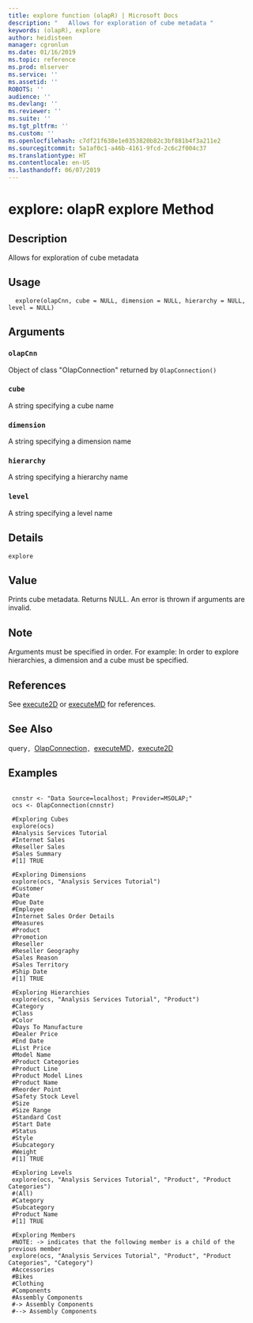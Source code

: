 ```yaml
---
title: explore function (olapR) | Microsoft Docs
description: "   Allows for exploration of cube metadata "
keywords: (olapR), explore
author: heidisteen
manager: cgronlun
ms.date: 01/16/2019
ms.topic: reference
ms.prod: mlserver
ms.service: ''
ms.assetid: ''
ROBOTS: ''
audience: ''
ms.devlang: ''
ms.reviewer: ''
ms.suite: ''
ms.tgt_pltfrm: ''
ms.custom: ''
ms.openlocfilehash: c7df21f638e1e0353820b82c3bf881b4f3a211e2
ms.sourcegitcommit: 5a1af0c1-a46b-4161-9fcd-2c6c2f004c37
ms.translationtype: HT
ms.contentlocale: en-US
ms.lasthandoff: 06/07/2019
---
```

 # <a name="explore-olapr-explore-method"></a>explore: olapR explore Method 

 ## <a name="description"></a>Description

Allows for exploration of cube metadata



 ## <a name="usage"></a>Usage

```   
  explore(olapCnn, cube = NULL, dimension = NULL, hierarchy = NULL, level = NULL)

```


 ## <a name="arguments"></a>Arguments



 ### `olapCnn`
 Object of class "OlapConnection" returned by `OlapConnection()` 


 ### `cube`
 A string specifying a cube name 


 ### `dimension`
 A string specifying a dimension name 


 ### `hierarchy`
 A string specifying a hierarchy name 


 ### `level`
 A string specifying a level name 




 ## <a name="details"></a>Details

`explore` 



 ## <a name="value"></a>Value

Prints cube metadata. Returns NULL.
An error is thrown if arguments are invalid.


 ## <a name="note"></a>Note

Arguments must be specified in order. For example: In order to explore hierarchies, a dimension and a cube must be specified.



 ## <a name="references"></a>References
  See [execute2D](Execute2D.md) or [executeMD](ExecuteMD.md) for references.  


 ## <a name="see-also"></a>See Also

query`, `[OlapConnection](OlapConnection.md)`, `[executeMD](ExecuteMD.md)`, `[execute2D](Execute2D.md)


 ## <a name="examples"></a>Examples

 ```

  cnnstr <- "Data Source=localhost; Provider=MSOLAP;"
  ocs <- OlapConnection(cnnstr)

  #Exploring Cubes
  explore(ocs)
  #Analysis Services Tutorial
  #Internet Sales
  #Reseller Sales
  #Sales Summary
  #[1] TRUE

  #Exploring Dimensions
  explore(ocs, "Analysis Services Tutorial")
  #Customer
  #Date
  #Due Date
  #Employee
  #Internet Sales Order Details
  #Measures
  #Product
  #Promotion
  #Reseller
  #Reseller Geography
  #Sales Reason
  #Sales Territory
  #Ship Date
  #[1] TRUE

  #Exploring Hierarchies
  explore(ocs, "Analysis Services Tutorial", "Product")
  #Category
  #Class
  #Color
  #Days To Manufacture
  #Dealer Price
  #End Date
  #List Price
  #Model Name
  #Product Categories
  #Product Line
  #Product Model Lines
  #Product Name
  #Reorder Point
  #Safety Stock Level
  #Size
  #Size Range
  #Standard Cost
  #Start Date
  #Status
  #Style
  #Subcategory
  #Weight
  #[1] TRUE

  #Exploring Levels
  explore(ocs, "Analysis Services Tutorial", "Product", "Product Categories")
  #(All)
  #Category
  #Subcategory
  #Product Name
  #[1] TRUE

  #Exploring Members
  #NOTE: -> indicates that the following member is a child of the previous member
  explore(ocs, "Analysis Services Tutorial", "Product", "Product Categories", "Category")
  #Accessories
  #Bikes
  #Clothing
  #Components
  #Assembly Components
  #-> Assembly Components
  #--> Assembly Components
```

